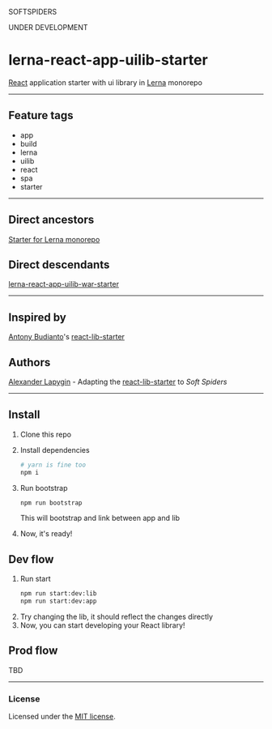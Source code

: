 SOFTSPIDERS

UNDER DEVELOPMENT

# lerna-react-app-uilib-starter

[React](https://reactjs.org/) application starter with ui library in [Lerna](https://lerna.js.org/) monorepo

---

## Feature tags

- app
- build
- lerna
- uilib
- react
- spa
- starter

---

## Direct ancestors

[Starter for Lerna monorepo](https://github.com/softspiders/lerna)

## Direct descendants

[lerna-react-app-uilib-war-starter](https://github.com/softspiders/lerna-react-app-uilib-war-starter)


---

## Inspired by

[Antony Budianto](https://github.com/antonybudianto)'s [react-lib-starter](https://github.com/antonybudianto/react-lib-starter)

## Authors

[Alexander Lapygin](https://github.com/AlexanderLapygin) - Adapting the [react-lib-starter](https://github.com/antonybudianto/react-lib-starter) to *Soft Spiders*

---

## Install
1. Clone this repo
2. Install dependencies
   ```sh
   # yarn is fine too
   npm i
   ```
3. Run bootstrap
   ```sh
   npm run bootstrap
   ```

   This will bootstrap and link between app and lib
4. Now, it's ready!

## Dev flow
1. Run start
   ```sh
   npm run start:dev:lib
   npm run start:dev:app
   ```
2. Try changing the lib, it should reflect the changes directly
3. Now, you can start developing your React library!

## Prod flow

TBD

---

### License

Licensed under the [MIT license](./LICENSE). 


